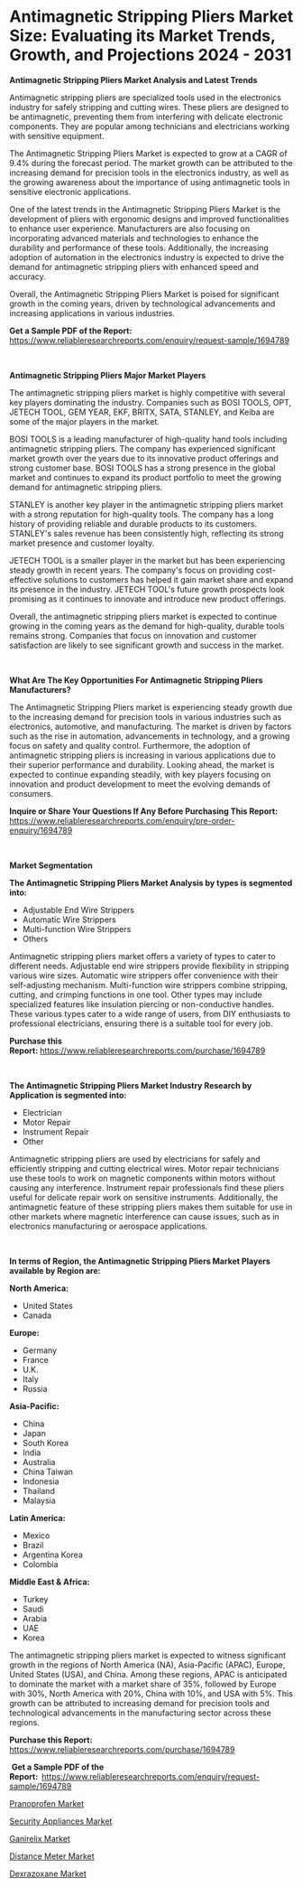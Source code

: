 <p><h1>Antimagnetic Stripping Pliers Market Size: Evaluating its Market Trends, Growth, and Projections 2024 - 2031</h1></p><p><strong>Antimagnetic Stripping Pliers Market Analysis and Latest Trends</strong></p>
<p><p>Antimagnetic stripping pliers are specialized tools used in the electronics industry for safely stripping and cutting wires. These pliers are designed to be antimagnetic, preventing them from interfering with delicate electronic components. They are popular among technicians and electricians working with sensitive equipment.</p><p>The Antimagnetic Stripping Pliers Market is expected to grow at a CAGR of 9.4% during the forecast period. The market growth can be attributed to the increasing demand for precision tools in the electronics industry, as well as the growing awareness about the importance of using antimagnetic tools in sensitive electronic applications.</p><p>One of the latest trends in the Antimagnetic Stripping Pliers Market is the development of pliers with ergonomic designs and improved functionalities to enhance user experience. Manufacturers are also focusing on incorporating advanced materials and technologies to enhance the durability and performance of these tools. Additionally, the increasing adoption of automation in the electronics industry is expected to drive the demand for antimagnetic stripping pliers with enhanced speed and accuracy.</p><p>Overall, the Antimagnetic Stripping Pliers Market is poised for significant growth in the coming years, driven by technological advancements and increasing applications in various industries.</p></p>
<p><strong>Get a Sample PDF of the Report:&nbsp;</strong> <a href="https://www.reliableresearchreports.com/enquiry/request-sample/1694789">https://www.reliableresearchreports.com/enquiry/request-sample/1694789</a></p>
<p>&nbsp;</p>
<p><strong>Antimagnetic Stripping Pliers Major Market Players</strong></p>
<p><p>The antimagnetic stripping pliers market is highly competitive with several key players dominating the industry. Companies such as BOSI TOOLS, OPT, JETECH TOOL, GEM YEAR, EKF, BRITX, SATA, STANLEY, and Keiba are some of the major players in the market.</p><p>BOSI TOOLS is a leading manufacturer of high-quality hand tools including antimagnetic stripping pliers. The company has experienced significant market growth over the years due to its innovative product offerings and strong customer base. BOSI TOOLS has a strong presence in the global market and continues to expand its product portfolio to meet the growing demand for antimagnetic stripping pliers.</p><p>STANLEY is another key player in the antimagnetic stripping pliers market with a strong reputation for high-quality tools. The company has a long history of providing reliable and durable products to its customers. STANLEY's sales revenue has been consistently high, reflecting its strong market presence and customer loyalty.</p><p>JETECH TOOL is a smaller player in the market but has been experiencing steady growth in recent years. The company's focus on providing cost-effective solutions to customers has helped it gain market share and expand its presence in the industry. JETECH TOOL's future growth prospects look promising as it continues to innovate and introduce new product offerings.</p><p>Overall, the antimagnetic stripping pliers market is expected to continue growing in the coming years as the demand for high-quality, durable tools remains strong. Companies that focus on innovation and customer satisfaction are likely to see significant growth and success in the market.</p></p>
<p>&nbsp;</p>
<p><strong>What Are The Key Opportunities For Antimagnetic Stripping Pliers Manufacturers?</strong></p>
<p><p>The Antimagnetic Stripping Pliers market is experiencing steady growth due to the increasing demand for precision tools in various industries such as electronics, automotive, and manufacturing. The market is driven by factors such as the rise in automation, advancements in technology, and a growing focus on safety and quality control. Furthermore, the adoption of antimagnetic stripping pliers is increasing in various applications due to their superior performance and durability. Looking ahead, the market is expected to continue expanding steadily, with key players focusing on innovation and product development to meet the evolving demands of consumers.</p></p>
<p><strong>Inquire or Share Your Questions If Any Before Purchasing This Report:</strong> <a href="https://www.reliableresearchreports.com/enquiry/pre-order-enquiry/1694789">https://www.reliableresearchreports.com/enquiry/pre-order-enquiry/1694789</a></p>
<p>&nbsp;</p>
<p><strong>Market Segmentation</strong></p>
<p><strong>The Antimagnetic Stripping Pliers Market Analysis by types is segmented into:</strong></p>
<p><ul><li>Adjustable End Wire Strippers</li><li>Automatic Wire Strippers</li><li>Multi-function Wire Strippers</li><li>Others</li></ul></p>
<p><p>Antimagnetic stripping pliers market offers a variety of types to cater to different needs. Adjustable end wire strippers provide flexibility in stripping various wire sizes. Automatic wire strippers offer convenience with their self-adjusting mechanism. Multi-function wire strippers combine stripping, cutting, and crimping functions in one tool. Other types may include specialized features like insulation piercing or non-conductive handles. These various types cater to a wide range of users, from DIY enthusiasts to professional electricians, ensuring there is a suitable tool for every job.</p></p>
<p><strong>Purchase this Report:&nbsp;</strong><a href="https://www.reliableresearchreports.com/purchase/1694789">https://www.reliableresearchreports.com/purchase/1694789</a></p>
<p>&nbsp;</p>
<p><strong>The Antimagnetic Stripping Pliers Market Industry Research by Application is segmented into:</strong></p>
<p><ul><li>Electrician</li><li>Motor Repair</li><li>Instrument Repair</li><li>Other</li></ul></p>
<p><p>Antimagnetic stripping pliers are used by electricians for safely and efficiently stripping and cutting electrical wires. Motor repair technicians use these tools to work on magnetic components within motors without causing any interference. Instrument repair professionals find these pliers useful for delicate repair work on sensitive instruments. Additionally, the antimagnetic feature of these stripping pliers makes them suitable for use in other markets where magnetic interference can cause issues, such as in electronics manufacturing or aerospace applications.</p></p>
<p>&nbsp;</p>
<p><strong>In terms of Region, the Antimagnetic Stripping Pliers Market Players available by Region are:</strong></p>
<p>
    <p> <strong> North America: </strong>
        <ul>
            <li>United States</li>
            <li>Canada</li>
        </ul>
        </p> 
    <p> <strong> Europe: </strong>
        <ul>
            <li>Germany</li>
            <li>France</li>
            <li>U.K.</li>
            <li>Italy</li>
            <li>Russia</li>
        </ul>
        </p> 
    <p> <strong> Asia-Pacific: </strong>
        <ul>
            <li>China</li>
            <li>Japan</li>
            <li>South Korea</li>
            <li>India</li>
            <li>Australia</li>
            <li>China Taiwan</li>
            <li>Indonesia</li>
            <li>Thailand</li>
            <li>Malaysia</li>
        </ul>
        </p> 
    <p> <strong> Latin America: </strong>
        <ul>
            <li>Mexico</li>
            <li>Brazil</li>
            <li>Argentina Korea</li>
            <li>Colombia</li>
        </ul>
        </p> 
    <p> <strong> Middle East & Africa: </strong>
        <ul>
            <li>Turkey</li>
            <li>Saudi</li>
            <li>Arabia</li>
            <li>UAE</li>
            <li>Korea</li>
        </ul>
    </p>
    </p>
<p><p>The antimagnetic stripping pliers market is expected to witness significant growth in the regions of North America (NA), Asia-Pacific (APAC), Europe, United States (USA), and China. Among these regions, APAC is anticipated to dominate the market with a market share of 35%, followed by Europe with 30%, North America with 20%, China with 10%, and USA with 5%. This growth can be attributed to increasing demand for precision tools and technological advancements in the manufacturing sector across these regions.</p></p>
<p><strong>Purchase this Report: </strong><a href="https://www.reliableresearchreports.com/purchase/1694789">https://www.reliableresearchreports.com/purchase/1694789</a></p>
<p>&nbsp;<strong>Get a Sample PDF of the Report:&nbsp;&nbsp;</strong><a href="https://www.reliableresearchreports.com/enquiry/request-sample/1694789">https://www.reliableresearchreports.com/enquiry/request-sample/1694789</a></p>
<p><strong></strong></p>
<p><p><a href="https://medium.com/@shanatromp/pranoprofen-market-analysis-and-sze-forecasted-for-period-from-2024-to-2031-6f4eb4fab3fc">Pranoprofen Market</a></p><p><a href="https://github.com/angelajermaine/Market-Research-Report-List-2/blob/main/security-appliances-market.md">Security Appliances Market</a></p><p><a href="https://medium.com/@shanatromp/ganirelix-market-furnishes-information-on-market-share-market-trends-and-market-growth-6cb4c97d9b7b">Ganirelix Market</a></p><p><a href="https://github.com/provorikovar/Market-Research-Report-List-3/blob/main/distance-meter-market.md">Distance Meter Market</a></p><p><a href="https://medium.com/@shanatromp/dexrazoxane-nbsp-market-focuses-on-market-share-size-and-projected-forecast-till-2031-7d57c5114aa0">Dexrazoxane Market</a></p></p>
